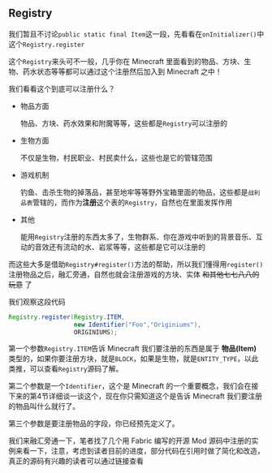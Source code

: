 ## Registry

我们暂且不讨论`public static final Item`这一段，先看看在`onInitializer()`中这个`Registry.register`

这个`Registry`来头可不一般，几乎你在 Minecraft 里面看到的物品、方块、生物、药水状态等等都可以通过这个注册然后加入到 Minecraft 之中！

我们看看这个到底可以注册什么？
* 物品方面
    
    物品、方块、药水效果和附魔等等，这些都是`Registry`可以注册的
* 生物方面

    不仅是生物，村民职业、村民卖什么，这些也是它的管辖范围
* 游戏机制

    钓鱼、击杀生物的掉落品，甚至地牢等等野外宝箱里面的物品，这些都是`战利品表`管辖的，而作为**注册**这个表的`Registry`，自然也在里面发挥作用
* 其他

    能用`Registry`注册的东西太多了，生物群系、你在游戏中听到的背景音乐、互动的音效还有流动的水、岩浆等等，这些都是它可以注册的

而这些大多是借助`Registry#register()`方法的帮助，所以我们懂得用`register()`注册物品之后，融汇旁通，自然也就会注册游戏的方块、实体 ~~和其他七七八八的玩意~~ 了

我们观察这段代码
``` java
Registry.register(Registry.ITEM,
                  new Identifier("Foo","Originiums"),
                  ORIGINIUMS);
```

第一个参数`Registry.ITEM`告诉 Minecraft 我们要注册的东西是属于 **物品(Item)** 类型的，如果你要注册方块，就是`BLOCK`，如果是生物，就是`ENTITY_TYPE`，以此类推，可以查看`Registry`源码了解。

第二个参数是一个`Identifier`，这个是 Minecraft 的一个重要概念，我们会在接下来的第4节详细谈一谈这个，现在你只需知道这个是告诉 Minecraft 我们要注册的物品叫什么就行了。

第三个参数是要注册物品的字段，你已经预先定义了。

我们来融汇旁通一下，笔者找了几个用 Fabric 编写的开源 Mod 源码中注册的实例来看一下，注意，考虑到读者目前的进度，部分代码在引用时做了简化和改造，真正的源码有兴趣的读者可以通过链接查看

